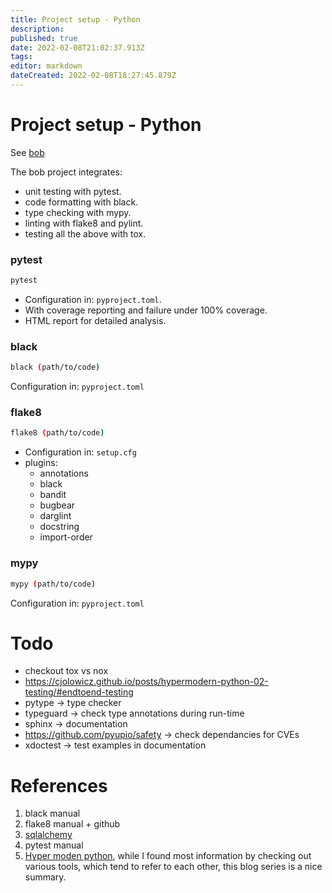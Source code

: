 ```yaml
---
title: Project setup - Python
description: 
published: true
date: 2022-02-08T21:02:37.913Z
tags: 
editor: markdown
dateCreated: 2022-02-08T18:27:45.879Z
---
```


# Project setup - Python

See [bob](/programming/python/project/bob)

The bob project integrates:
* unit testing with pytest.
* code formatting with black.
* type checking with mypy.
* linting with flake8 and pylint.
* testing all the above with tox.


### pytest

```bash
pytest
```

* Configuration in: `pyproject.toml`.
* With coverage reporting and failure under 100% coverage.
* HTML report for detailed analysis.

### black

```bash
black (path/to/code)
```

Configuration in: `pyproject.toml`

### flake8

```bash
flake8 (path/to/code)
```

* Configuration in: `setup.cfg`
* plugins:
  * annotations
  * black
  * bandit
  * bugbear
  * darglint
  * docstring
  * import-order

### mypy

```bash
mypy (path/to/code)
```
Configuration in: `pyproject.toml`

# Todo

* checkout tox vs nox
* https://cjolowicz.github.io/posts/hypermodern-python-02-testing/#endtoend-testing
* pytype -> type checker
* typeguard -> check type annotations during run-time
* sphinx -> documentation
* https://github.com/pyupio/safety -> check dependancies for CVEs
* xdoctest -> test examples in documentation

# References

1. black manual
1. flake8 manual + github
1. [sqlalchemy](https://github.com/sqlalchemy/sqlalchemy/)
1. pytest manual
1. [Hyper moden python](https://cjolowicz.github.io/posts/hypermodern-python-01-setup/), while I found most information by checking out various tools, which tend to refer to each other, this blog series is a nice summary.
